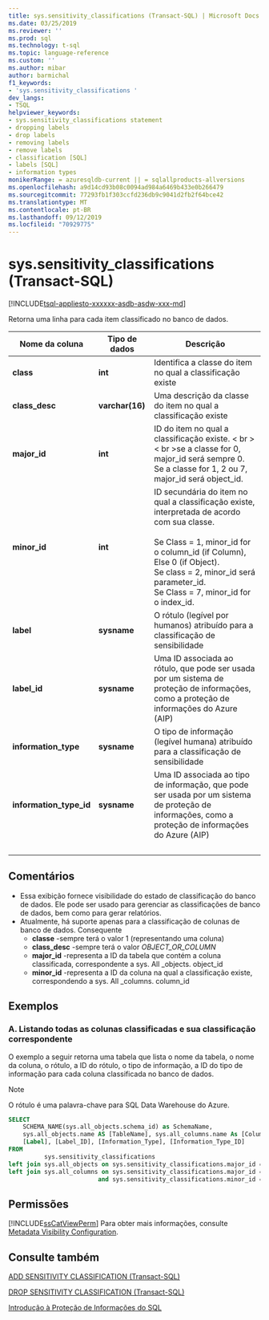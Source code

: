 ```yaml
---
title: sys.sensitivity_classifications (Transact-SQL) | Microsoft Docs
ms.date: 03/25/2019
ms.reviewer: ''
ms.prod: sql
ms.technology: t-sql
ms.topic: language-reference
ms.custom: ''
ms.author: mibar
author: barmichal
f1_keywords:
- 'sys.sensitivity_classifications '
dev_langs:
- TSQL
helpviewer_keywords:
- sys.sensitivity_classifications statement
- dropping labels
- drop labels
- removing labels
- remove labels
- classification [SQL]
- labels [SQL]
- information types
monikerRange: = azuresqldb-current || = sqlallproducts-allversions
ms.openlocfilehash: a9d14cd93b08c0094ad984a6469b433e0b266479
ms.sourcegitcommit: 77293fb1f303ccfd236db9c9041d2fb2f64bce42
ms.translationtype: MT
ms.contentlocale: pt-BR
ms.lasthandoff: 09/12/2019
ms.locfileid: "70929775"
---
```

# <a name="syssensitivity_classifications-transact-sql"></a>sys.sensitivity_classifications (Transact-SQL)
[!INCLUDE[tsql-appliesto-xxxxxx-asdb-asdw-xxx-md](../../includes/tsql-appliesto-xxxxxx-asdb-asdw-xxx-md.md)]

Retorna uma linha para cada item classificado no banco de dados.

|Nome da coluna|Tipo de dados|Descrição|
|-----------------|---------------|-----------------|  
|**class**|**int**|Identifica a classe do item no qual a classificação existe|  
|**class_desc**|**varchar(16)**|Uma descrição da classe do item no qual a classificação existe|  
|**major_id**|**int**|ID do item no qual a classificação existe. < br \>< br \>se a classe for 0, major_id será sempre 0.<br>Se a classe for 1, 2 ou 7, major_id será object_id.|  
|**minor_id**|**int**|ID secundária do item no qual a classificação existe, interpretada de acordo com sua classe.<br><br>Se Class = 1, minor_id for o column_id (if Column), Else 0 (if Object).<br>Se class = 2, minor_id será parameter_id.<br>Se Class = 7, minor_id for o index_id. |  
|**label**|**sysname**|O rótulo (legível por humanos) atribuído para a classificação de sensibilidade|  
|**label_id**|**sysname**|Uma ID associada ao rótulo, que pode ser usada por um sistema de proteção de informações, como a proteção de informações do Azure (AIP)|  
|**information_type**|**sysname**|O tipo de informação (legível humana) atribuído para a classificação de sensibilidade|  
|**information_type_id**|**sysname**|Uma ID associada ao tipo de informação, que pode ser usada por um sistema de proteção de informações, como a proteção de informações do Azure (AIP)|  
| &nbsp; | &nbsp; | &nbsp; |

## <a name="remarks"></a>Comentários  

- Essa exibição fornece visibilidade do estado de classificação do banco de dados. Ele pode ser usado para gerenciar as classificações de banco de dados, bem como para gerar relatórios.
- Atualmente, há suporte apenas para a classificação de colunas de banco de dados. Consequente
    - **classe** -sempre terá o valor 1 (representando uma coluna)
    - **class_desc** -sempre terá o valor *OBJECT_OR_COLUMN*
    - **major_id** -representa a ID da tabela que contém a coluna classificada, correspondente a sys. All _objects. object_id
    - **minor_id** -representa a ID da coluna na qual a classificação existe, correspondendo a sys. All _columns. column_id

## <a name="examples"></a>Exemplos

### <a name="a-listing-all-classified-columns-and-their-corresponding-classification"></a>A. Listando todas as colunas classificadas e sua classificação correspondente

O exemplo a seguir retorna uma tabela que lista o nome da tabela, o nome da coluna, o rótulo, a ID do rótulo, o tipo de informação, a ID do tipo de informação para cada coluna classificada no banco de dados.

> [!NOTE]
> O rótulo é uma palavra-chave para SQL Data Warehouse do Azure.

```sql
SELECT
    SCHEMA_NAME(sys.all_objects.schema_id) as SchemaName,
    sys.all_objects.name AS [TableName], sys.all_columns.name As [ColumnName],
    [Label], [Label_ID], [Information_Type], [Information_Type_ID]
FROM
          sys.sensitivity_classifications
left join sys.all_objects on sys.sensitivity_classifications.major_id = sys.all_objects.object_id
left join sys.all_columns on sys.sensitivity_classifications.major_id = sys.all_columns.object_id
                         and sys.sensitivity_classifications.minor_id = sys.all_columns.column_id
```

## <a name="permissions"></a>Permissões  
 [!INCLUDE[ssCatViewPerm](../../includes/sscatviewperm-md.md)] Para obter mais informações, consulte [Metadata Visibility Configuration](../../relational-databases/security/metadata-visibility-configuration.md).  

## <a name="see-also"></a>Consulte também  

[ADD SENSITIVITY CLASSIFICATION (Transact-SQL)](../../t-sql/statements/add-sensitivity-classification-transact-sql.md)

[DROP SENSITIVITY CLASSIFICATION (Transact-SQL)](../../t-sql/statements/drop-sensitivity-classification-transact-sql.md)

[Introdução à Proteção de Informações do SQL](https://aka.ms/sqlip)
